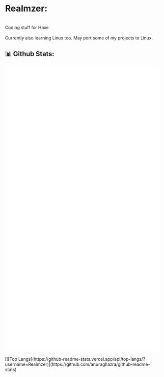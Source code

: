 # Realmzer:
<br>Coding stuff for Haxe<br><br>
Currently also learning Linux too. May port some of my projects to Linux.

## 📊 __Github Stats:__ 
<p align="left"><img src="https://raw.githubusercontent.com/Realmzer/Realmzer/main/github-metrics.svg" /></p>
[![Top Langs](https://github-readme-stats.vercel.app/api/top-langs/?username=Realmzer)](https://github.com/anuraghazra/github-readme-stats)
